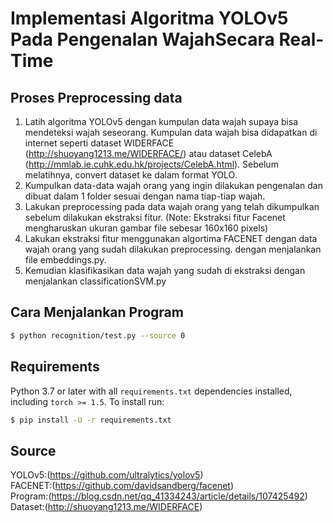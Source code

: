 # Implementasi Algoritma YOLOv5 Pada Pengenalan WajahSecara Real-Time

## Proses Preprocessing data
1. Latih algoritma YOLOv5 dengan kumpulan data wajah supaya bisa mendeteksi wajah seseorang. Kumpulan data wajah bisa didapatkan di internet seperti dataset WIDERFACE (http://shuoyang1213.me/WIDERFACE/) atau dataset CelebA (http://mmlab.ie.cuhk.edu.hk/projects/CelebA.html). Sebelum melatihnya, convert dataset ke dalam format YOLO.
2. Kumpulkan data-data wajah orang yang ingin dilakukan pengenalan dan dibuat dalam 1 folder sesuai dengan nama tiap-tiap wajah.
3. Lakukan preprocessing pada data wajah orang yang telah dikumpulkan sebelum dilakukan ekstraksi fitur. (Note: Ekstraksi fitur Facenet mengharuskan ukuran gambar file sebesar 160x160 pixels)
4. Lakukan ekstraksi fitur menggunakan algortima FACENET dengan data wajah orang yang sudah dilakukan preprocessing. dengan menjalankan file embeddings.py. 
5. Kemudian klasifikasikan data wajah yang sudah di ekstraksi dengan menjalankan classificationSVM.py

## Cara Menjalankan Program
```bash
$ python recognition/test.py --source 0
```

## Requirements

Python 3.7 or later with all `requirements.txt` dependencies installed, including `torch >= 1.5`. To install run:
```bash
$ pip install -U -r requirements.txt
```

## Source
YOLOv5:(https://github.com/ultralytics/yolov5)<br>
FACENET:(https://github.com/davidsandberg/facenet)<br>
Program:(https://blog.csdn.net/qq_41334243/article/details/107425492) <br>
Dataset:(http://shuoyang1213.me/WIDERFACE)

